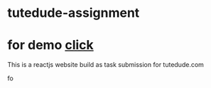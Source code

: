 # tutedude-assignment
# for demo [click](https://646f3273d211c53062a407ad--splendid-travesseiro-cceb66.netlify.app/)
This is a reactjs website build as task submission for tutedude.com

fo
